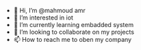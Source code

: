 - 👋 Hi, I’m @mahmoud amr
- 👀 I’m interested in iot
- 🌱 I’m currently learning embadded system
- 💞️ I’m looking to collaborate on my projects
- 📫 How to reach me to oben my company

<!---
mn3mZ/mn3mZ is a ✨ special ✨ repository because its `README.md` (this file) appears on your GitHub profile.
You can click the Preview link to take a look at your changes.
--->
